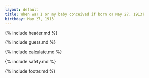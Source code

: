 ```yaml
---
layout: default
title: When was I or my baby conceived if born on May 27, 1913?
birthday: May 27, 1913
---
```


{% include header.md %}

{% include guess.md %}

{% include calculate.md %}

{% include safety.md %}

{% include footer.md %}



